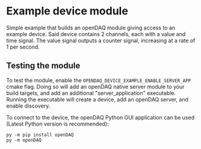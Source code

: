 # Example device module

Simple example that builds an openDAQ module giving access to an example device. Said device contains 2 channels, each with a value and time signal. The value signal outputs a counter signal, increasing at a rate of 1 per second.

## Testing the module

To test the module, enable the `OPENDAQ_DEVICE_EXAMPLE_ENABLE_SERVER_APP` cmake flag. Doing so will add an openDAQ native server module to your build targets, and add an additional "server_application" executable. Running the executable will create a device, add an openDAQ server, and enable discovery.

To connect to the device, the openDAQ Python GUI application can be used (Latest Python version is recommended):

```
py -m pip install openDAQ
py -m openDAQ
```